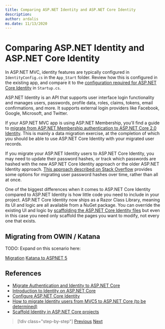 ```yaml
---
title: Comparing ASP.NET Identity and ASP.NET Core Identity
description: 
author: ardalis
ms.date: 11/13/2020
---
```


# Comparing ASP.NET Identity and ASP.NET Core Identity

In ASP.NET MVC, identity features are typically configured in `IdentityConfig.cs` in the `App_Start` folder. Review how this is configured in the existing app, and compare it to the [configuration required for ASP.NET Core Identity](https://docs.microsoft.com/aspnet/core/security/authentication/identity-configuration) in `Startup.cs`.

ASP.NET Identity is an API that supports user interface login functionality and manages users, passwords, profile data, roles, claims, tokens, email confirmations, and more. It supports external login providers like Facebook, Google, Microsoft, and Twitter.

If your ASP.NET MVC app is using ASP.NET Membership, you'll find a guide to [migrate from ASP.NET Membership authentication to ASP.NET Core 2.0 Identity](https://docs.microsoft.com/aspnet/core/migration/proper-to-2x/membership-to-core-identity). This is mainly a data migration exercise, at the completion of which you should be able to use ASP.NET Core Identity with your migrated user records.

If you migrate your ASP.NET Identity users to ASP.NET Core Identity, you may need to update their password hashes, or track which passwords are hashed with the new ASP.NET Core Identity approach or the older ASP.NET Identity approach. [This approach described on Stack Overflow](https://stackoverflow.com/a/57074910/13729) provides some options for migrating user password hashes over time, rather than all at once.

One of the biggest differences when it comes to ASP.NET Core Identity compared to ASP.NET Identity is how little code you need to include in your project. ASP.NET Core Identity now ships as a Razor Class Library, meaning its UI and logic are all available from a NuGet package. You can override the existing UI and logic by [scaffolding the ASP.NET Core Identity files](https://docs.microsoft.com/aspnet/core/security/authentication/scaffold-identity) but even in this case you need only scaffold the pages you want to modify, not every one that exists.

## Migrating from OWIN / Katana

TODO: Expand on this scenario here:

[Migration](https://docs.microsoft.com/aspnet/core/migration/proper-to-2x/#globalasax-file-replacement)
[Katana to ASPNET 5](https://devblogs.microsoft.com/aspnet/katana-asp-net-5-and-bridging-the-gap/)

## References

- [Migrate Authentication and Identity to ASP.NET Core](https://docs.microsoft.com/aspnet/core/migration/identity)
- [Introduction to Identity on ASP.NET Core](https://docs.microsoft.com/aspnet/core/security/authorization/introduction)
- [Configure ASP.NET Core Identity](https://docs.microsoft.com/aspnet/core/security/authentication/identity-configuration)
- [How to migrate Identity users from MVC5 to ASP.NET Core (to be determined)](https://github.com/dotnet/AspNetCore.Docs/issues/9770)
- [Scaffold Identity in ASP.NET Core projects](https://docs.microsoft.com/aspnet/core/security/authentication/scaffold-identity)

>[!div class="step-by-step"]
>[Previous](authentication-differences.md)
>[Next](controller-differences.md)
